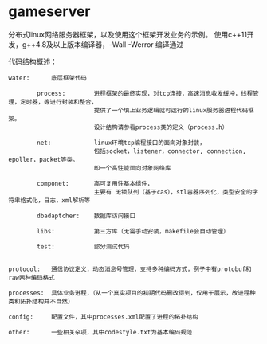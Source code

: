 # gameserver

分布式linux网络服务器框架，以及使用这个框架开发业务的示例。
使用c++11开发，g++4.8及以上版本编译器，-Wall -Werror 编译通过


代码结构概述：


    water:      底层框架代码

            process:        进程框架的最终实现，对tcp连接，高速消息收发缓冲，线程管理，定时器，等进行封装和整合，
                            提供了一个填上业务逻辑就可运行的linux服务器进程代码框架。
                            设计结构请参看process类的定义（process.h）

            net:            linux环境tcp编程接口的面向对象封装，
                            包括socket，listener，connector, connection, epoller，packet等类。
                            即一个高性能面向对象网络库

            componet:       高可复用性基本组件，
                            主要有 无锁队列（基于cas），stl容器序列化，类型安全的字符串格式化，日志，xml解析等

            dbadaptcher:    数据库访问接口

            libs:           第三方库（无需手动安装，makefile会自动管理）

            test:           部分测试代码


    protocol:   通信协议定义，动态消息号管理，支持多种编码方式，例子中有protobuf和raw两种编码格式

    processes:  具体业务进程，（从一个真实项目的初期代码删改得到，仅用于展示，故进程种类和拓扑结构并不自然）

    config:     配置文件，其中processes.xml配置了进程的拓扑结构

    other:      一些相关杂项，其中codestyle.txt为基本编码规范


